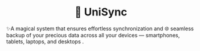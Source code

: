 <h1 align="center">🔗 UniSync</h1> 
<p>✨A magical system that ensures effortless synchronization and 🌐 seamless backup of your precious data across all your devices — smartphones, tablets, laptops, and desktops . </p>

